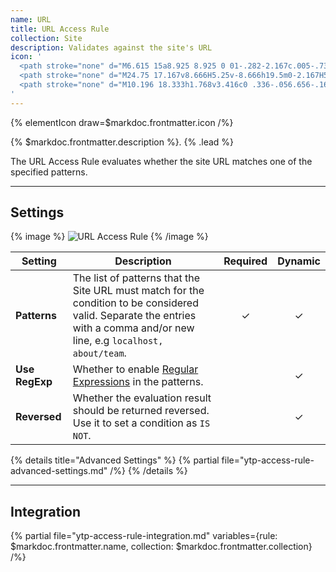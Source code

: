 ```yaml
---
name: URL
title: URL Access Rule
collection: Site
description: Validates against the site's URL
icon: '
  <path stroke="none" d="M6.615 15a8.925 8.925 0 01-.282-2.167c.005-.73.1-1.458.282-2.166h3.662a17.823 17.823 0 00-.152 2.166c.007.725.057 1.448.152 2.167h2.188a15.958 15.958 0 01-.173-2.167c.008-.725.065-1.449.173-2.166h5.07c.108.717.165 1.441.173 2.166-.008.726-.066 1.45-.173 2.167h2.188c.095-.719.145-1.442.152-2.167a17.823 17.823 0 00-.152-2.166h3.662c.182.708.277 1.435.282 2.166A8.925 8.925 0 0123.385 15l2.448 1.083v-3.25C25.833 6.89 20.943 2 15 2 9.057 2 4.167 6.89 4.167 12.833v3.25L6.615 15zm15.882-6.5H19.3a16.953 16.953 0 00-1.495-3.857 8.703 8.703 0 014.69 3.857zM15 4.21a15.27 15.27 0 012.07 4.29h-4.14A15.27 15.27 0 0115 4.21zm-2.806.433A16.953 16.953 0 0010.7 8.5H7.503a8.657 8.657 0 014.691-3.857z"/>
  <path stroke="none" d="M24.75 17.167v8.666H5.25v-8.666h19.5m0-2.167H5.25a2.177 2.177 0 00-2.167 2.167v8.666c0 1.19.978 2.167 2.167 2.167h19.5a2.177 2.177 0 002.167-2.167v-8.666A2.177 2.177 0 0024.75 15z"/>
  <path stroke="none" d="M10.196 18.333h1.768v3.416c0 .336-.056.656-.16.96-.104.296-.272.56-.496.784a1.967 1.967 0 01-.712.48c-.344.128-.752.192-1.232.192-.28 0-.584-.024-.912-.064-.336-.04-.608-.112-.832-.232a2.15 2.15 0 01-.608-.488 1.929 1.929 0 01-.376-.664 3.63 3.63 0 01-.16-.968v-3.416h1.76v3.496c0 .312.088.56.264.736.176.176.416.264.72.264s.544-.088.72-.264c.168-.168.256-.416.256-.736v-3.496zM13.156 24.061v-5.728h2.952c.544 0 .96.048 1.256.144.288.088.52.264.696.52.176.256.264.56.264.928 0 .32-.064.592-.2.824-.136.232-.32.416-.56.56-.152.088-.36.168-.624.224.216.072.368.144.464.208.064.048.16.152.28.304.128.152.208.272.248.352l.856 1.664h-2l-.944-1.752c-.12-.224-.224-.368-.32-.44a.748.748 0 00-.432-.136h-.16v2.328h-1.776zm1.776-3.408h.752c.08 0 .232-.024.464-.08a.425.425 0 00.288-.176.548.548 0 00.112-.336.522.522 0 00-.176-.424c-.12-.096-.336-.144-.656-.144h-.784v1.16zM19.355 18.333h1.768v4.32h2.768v1.408h-4.536v-5.728z"/>
'
---
```


{% elementIcon draw=$markdoc.frontmatter.icon /%}

{% $markdoc.frontmatter.description %}. {% .lead %}

The URL Access Rule evaluates whether the site URL matches one of the specified patterns.

---

## Settings

{% image %}
![URL Access Rule](/assets/ytp/access/rule-url.webp)
{% /image %}

| Setting | Description | Required | Dynamic |
| ------- | ----------- | :------: | :-----: |
| **Patterns** | The list of patterns that the Site URL must match for the condition to be considered valid. Separate the entries with a comma and/or new line, e.g `localhost, about/team`. | &#x2713; | &#x2713; |
| **Use RegExp** | Whether to enable [Regular Expressions](https://regex101.com) in the patterns. | | &#x2713; |
| **Reversed** | Whether the evaluation result should be returned reversed. Use it to set a condition as `IS NOT`. | | &#x2713; |

{% details title="Advanced Settings" %}
    {% partial file="ytp-access-rule-advanced-settings.md" /%}
{% /details %}

---

## Integration

{% partial file="ytp-access-rule-integration.md" variables={rule: $markdoc.frontmatter.name, collection: $markdoc.frontmatter.collection} /%}
